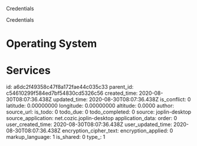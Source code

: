 Credentials

Credentials

# Operating System


# Services


id: a6dc2f49358c47f8a172fae44c035c33
parent_id: c54610299f584ed7bf54830cd5326c56
created_time: 2020-08-30T08:07:36.438Z
updated_time: 2020-08-30T08:07:36.438Z
is_conflict: 0
latitude: 0.00000000
longitude: 0.00000000
altitude: 0.0000
author: 
source_url: 
is_todo: 0
todo_due: 0
todo_completed: 0
source: joplin-desktop
source_application: net.cozic.joplin-desktop
application_data: 
order: 0
user_created_time: 2020-08-30T08:07:36.438Z
user_updated_time: 2020-08-30T08:07:36.438Z
encryption_cipher_text: 
encryption_applied: 0
markup_language: 1
is_shared: 0
type_: 1
